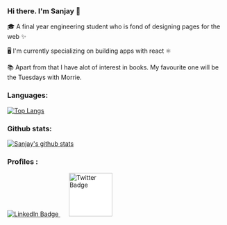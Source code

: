 

 ### Hi there. I'm Sanjay 👋

 🎓 A final year engineering student who is fond of designing pages for the web ✨
 
 🖥️ I'm currently specializing on building apps with react ⚛️
 
 📚 Apart from that I have alot of interest in books. My favourite one will be the Tuesdays with Morrie.
 

 ### Languages:
 
 [![Top Langs](https://github-readme-stats.vercel.app/api/top-langs/?username=SanjayAlagappan)](https://github.com/SanjayAlagappan/github-readme-stats)

  ### Github stats:
[![Sanjay's github stats](https://github-readme-stats.vercel.app/api?username=SanjayAlagappan&count_private=true&show_icons=true&theme=radical&hide_rank=false)](https://github.com/SanjayAlagappan/github-readme-stats)


 ### Profiles :
    
<div id="badges">
 <a href="https://www.linkedin.com/in/sanjay-a-445966208/">
  <img src="https://img.shields.io/badge/LinkedIn-blue?style=for-the-badge&logo=linkedin&logoColor=white" alt="LinkedIn Badge"/>
 </a>
 &nbsp; &nbsp;&nbsp;
 <a href="https://twitter.com/SanjayAlagappan">
  <img src="https://i.pinimg.com/736x/ee/af/9c/eeaf9ce3ab22ecb3904daea1b2eab04a.jpg" style="background-color:white" alt="Twitter Badge" width="100"/>
 </a>
</div>
